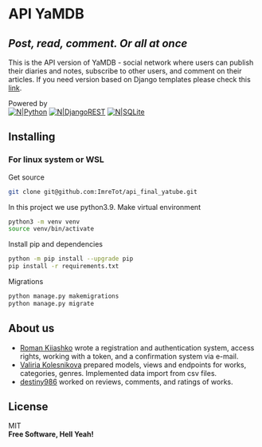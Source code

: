 # API YaMDB
## _Post, read, comment. Or all at once_
This is the API version of YaMDB - social network where users can publish their diaries and notes, subscribe to other users, and comment on their articles. If you need version based on Django templates please check this [link][YaMDB-templates].

Powered by  
[![N|Python](https://img.shields.io/badge/python-3670A0?style=for-the-badge&logo=python&logoColor=ffdd54)](https://www.python.org/)
[![N|DjangoREST](https://img.shields.io/badge/DJANGO-REST-ff1709?style=for-the-badge&logo=django&logoColor=white&color=ff1709&labelColor=gray)](https://www.django-rest-framework.org/)
[![N|SQLite](https://img.shields.io/badge/sqlite-%2307405e.svg?style=for-the-badge&logo=sqlite&logoColor=white)](https://www.sqlite.org/index.html)

## Installing
### For linux system or WSL
Get source
```sh
git clone git@github.com:ImreTot/api_final_yatube.git
```
In this project we use python3.9. Make virtual environment
```sh
python3 -m venv venv
source venv/bin/activate
```
Install pip and dependencies
```sh
python -m pip install --upgrade pip
pip install -r requirements.txt
```
Migrations
```sh
python manage.py makemigrations
python manage.py migrate
```

## About us
- [Roman Kiiashko][Roman] wrote a registration and authentication system, access rights, working with a token, and a confirmation system via e-mail.  
- [Valiria Kolesnikova][Valeria] prepared models, views and endpoints for works, categories, genres. Implemented data import from csv files.  
- [destiny986][destiny986] worked on reviews, comments, and ratings of works.

## License

MIT  
**Free Software, Hell Yeah!**

[YaMDB-templates]: <https://github.com/ImreTot/YaMDB-templates>
[Roman]:<https://github.com/ImreTot>
[Valeria]:<https://github.com/ValeriaKolesnikova>
[destiny986]:<https://github.com/destiny986>

